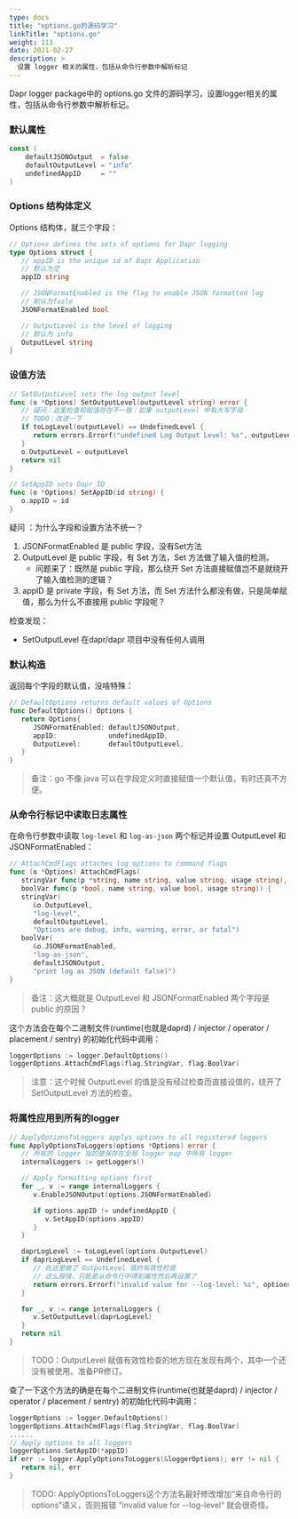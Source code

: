```yaml
---
type: docs
title: "options.go的源码学习"
linkTitle: "options.go"
weight: 113
date: 2021-02-27
description: >
  设置 logger 相关的属性，包括从命令行参数中解析标记
---
```


Dapr logger package中的 options.go 文件的源码学习，设置logger相关的属性，包括从命令行参数中解析标记。


### 默认属性

```go
const (
	defaultJSONOutput  = false
	defaultOutputLevel = "info"
	undefinedAppID     = ""
)
```

### Options 结构体定义

Options 结构体，就三个字段：

```go
// Options defines the sets of options for Dapr logging
type Options struct {
   // appID is the unique id of Dapr Application
   // 默认为空
   appID string

   // JSONFormatEnabled is the flag to enable JSON formatted log
   // 默认为fasle
   JSONFormatEnabled bool

   // OutputLevel is the level of logging
   // 默认为 info
   OutputLevel string
}
```

### 设值方法

```go
// SetOutputLevel sets the log output level
func (o *Options) SetOutputLevel(outputLevel string) error {
   // 疑问：这里检查和赋值存在不一致：如果 outputLevel 中有大写字母
   // TODO：改进一下
   if toLogLevel(outputLevel) == UndefinedLevel {
      return errors.Errorf("undefined Log Output Level: %s", outputLevel)
   }
   o.OutputLevel = outputLevel
   return nil
}

// SetAppID sets Dapr ID
func (o *Options) SetAppID(id string) {
   o.appID = id
}
```

疑问 ：为什么字段和设置方法不统一？

1.  JSONFormatEnabled 是 public 字段，没有Set方法
2. OutputLevel 是 public 字段，有 Set 方法，Set 方法做了输入值的检测。
   - 问题来了：既然是 public 字段，那么绕开 Set 方法直接赋值岂不是就绕开了输入值检测的逻辑？
3. appID 是 private 字段，有 Set 方法，而 Set 方法什么都没有做，只是简单赋值，那么为什么不直接用 public 字段呢？

检查发现：

- SetOutputLevel 在dapr/dapr 项目中没有任何人调用

### 默认构造

返回每个字段的默认值，没啥特殊：

```go
// DefaultOptions returns default values of Options
func DefaultOptions() Options {
   return Options{
      JSONFormatEnabled: defaultJSONOutput,
      appID:             undefinedAppID,
      OutputLevel:       defaultOutputLevel,
   }
}
```

> 备注：go 不像 java 可以在字段定义时直接赋值一个默认值，有时还真不方便。

### 从命令行标记中读取日志属性

在命令行参数中读取 `log-level` 和 `log-as-json` 两个标记并设置 OutputLevel 和 JSONFormatEnabled：

```go
// AttachCmdFlags attaches log options to command flags
func (o *Options) AttachCmdFlags(
   stringVar func(p *string, name string, value string, usage string),
   boolVar func(p *bool, name string, value bool, usage string)) {
   stringVar(
      &o.OutputLevel,
      "log-level",
      defaultOutputLevel,
      "Options are debug, info, warning, error, or fatal")
   boolVar(
      &o.JSONFormatEnabled,
      "log-as-json",
      defaultJSONOutput,
      "print log as JSON (default false)")
}
```

> 备注：这大概就是 OutputLevel 和 JSONFormatEnabled 两个字段是 public 的原因？

这个方法会在每个二进制文件(runtime(也就是daprd) / injector / operator / placement / sentry) 的初始化代码中调用：

```go
loggerOptions := logger.DefaultOptions()
loggerOptions.AttachCmdFlags(flag.StringVar, flag.BoolVar)
```

> 注意：这个时候 OutputLevel 的值是没有经过检查而直接设值的，绕开了 SetOutputLevel 方法的检查。 

### 将属性应用到所有的logger

```go
// ApplyOptionsToLoggers applys options to all registered loggers
func ApplyOptionsToLoggers(options *Options) error {
   // 所有的 logger 指的是保存在全局 logger map 中所有 logger
   internalLoggers := getLoggers()

   // Apply formatting options first
   for _, v := range internalLoggers {
      v.EnableJSONOutput(options.JSONFormatEnabled)

      if options.appID != undefinedAppID {
         v.SetAppID(options.appID)
      }
   }

   daprLogLevel := toLogLevel(options.OutputLevel)
   if daprLogLevel == UndefinedLevel {
      // 在这里做了 OutputLevel 值的有效性检查
      // 这么报错，只能是从命令行中得到属性然后再设置了
      return errors.Errorf("invalid value for --log-level: %s", options.OutputLevel)
   }

   for _, v := range internalLoggers {
      v.SetOutputLevel(daprLogLevel)
   }
   return nil
}
```

> TODO：OutputLevel 赋值有效性检查的地方现在发现有两个，其中一个还没有被使用。准备PR修订。

查了一下这个方法的确是在每个二进制文件(runtime(也就是daprd) / injector / operator / placement / sentry) 的初始化代码中调用：

```go
loggerOptions := logger.DefaultOptions()
loggerOptions.AttachCmdFlags(flag.StringVar, flag.BoolVar)
......
// Apply options to all loggers
loggerOptions.SetAppID(*appID)
if err := logger.ApplyOptionsToLoggers(&loggerOptions); err != nil {
   return nil, err
}
```

> TODO: ApplyOptionsToLoggers这个方法名最好修改增加“来自命令行的options”语义，否则报错 "invalid value for --log-level“ 就会很奇怪。